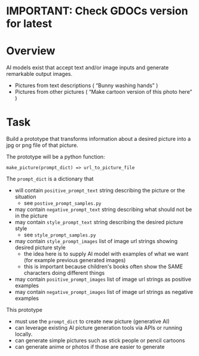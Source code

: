 # IMPORTANT: Check GDOCs version for latest

# Overview 

AI models exist that accept text and/or image inputs and generate remarkable output images.
* Pictures from text descriptions ( “Bunny washing hands” ) 
* Pictures from other pictures ( “Make cartoon version of this photo here” )

# Task

Build a prototype that transforms information about a desired picture into a jpg or png file of that picture. 

The prototype will be a python function:

```make_picture(prompt_dict) => url_to_picture_file```

The `prompt_dict` is a dictionary that 
* will contain `positive_prompt_text` string describing the picture or the situation
    * see `postive_prompt_samples.py` 
* may contain `negative_prompt_text` string describing what should not be in the picture
* may contain `style_prompt_text` string describing the desired picture style
    * see `style_prompt_samples.py`
* may contain `style_prompt_images` list of image url strings showing desired picture style
    * the idea here is to supply AI model with examples of what we want (for example previous generated images)
    * this is important because children's books often show the SAME characters doing different things
* may contain `positive_prompt_images` list of image url strings as positive examples
* may contain `negative_prompt_images` list of image url strings as negative examples


This prototype 
* must use the `prompt_dict` to create new picture (generative AI)
* can leverage existing AI picture generation tools via APIs or running locally.
* can generate simple pictures such as stick people or pencil cartoons
* can generate anime or photos if those are easier to generate

